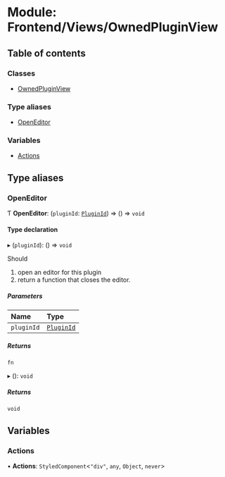 # Module: Frontend/Views/OwnedPluginView

## Table of contents

### Classes

- [OwnedPluginView](../classes/Frontend_Views_OwnedPluginView.OwnedPluginView.md)

### Type aliases

- [OpenEditor](Frontend_Views_OwnedPluginView.md#openeditor)

### Variables

- [Actions](Frontend_Views_OwnedPluginView.md#actions)

## Type aliases

### OpenEditor

Ƭ **OpenEditor**: (`pluginId`: [`PluginId`](Backend_Plugins_SerializedPlugin.md#pluginid)) => () => `void`

#### Type declaration

▸ (`pluginId`): () => `void`

Should

1. open an editor for this plugin
2. return a function that closes the editor.

##### Parameters

| Name       | Type                                                       |
| :--------- | :--------------------------------------------------------- |
| `pluginId` | [`PluginId`](Backend_Plugins_SerializedPlugin.md#pluginid) |

##### Returns

`fn`

▸ (): `void`

##### Returns

`void`

## Variables

### Actions

• **Actions**: `StyledComponent`<`"div"`, `any`, `Object`, `never`\>
